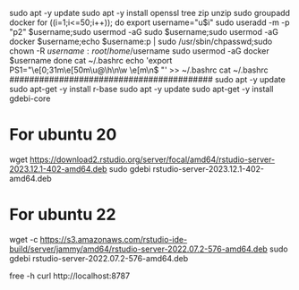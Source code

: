 sudo apt -y update
sudo apt -y install openssl tree zip unzip
sudo groupadd docker
for ((i=1;i<=50;i++)); do
	export username="u$i"
	sudo useradd -m -p "p2" $username;sudo usermod -aG sudo $username;sudo usermod -aG docker $username;echo $username:p | sudo /usr/sbin/chpasswd;sudo chown -R  $username:root /home/$username
	sudo usermod -aG docker $username
done
cat ~/.bashrc
echo 'export PS1="\e[0;31m\e[50m\u@\h\n\w \e[m\n$ "'   >> ~/.bashrc
cat ~/.bashrc
#########################################
sudo apt -y update
sudo apt-get -y install r-base
sudo apt -y update
sudo apt-get  -y install gdebi-core

# For ubuntu 20
wget https://download2.rstudio.org/server/focal/amd64/rstudio-server-2023.12.1-402-amd64.deb
sudo gdebi rstudio-server-2023.12.1-402-amd64.deb


# For ubuntu 22
wget -c https://s3.amazonaws.com/rstudio-ide-build/server/jammy/amd64/rstudio-server-2022.07.2-576-amd64.deb
sudo gdebi rstudio-server-2022.07.2-576-amd64.deb


free -h
curl http://localhost:8787
